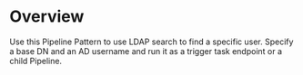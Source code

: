 # Overview

Use this Pipeline Pattern to use LDAP search to find a specific user. Specify a base DN and an AD username and run it as a trigger task endpoint or a child Pipeline.



